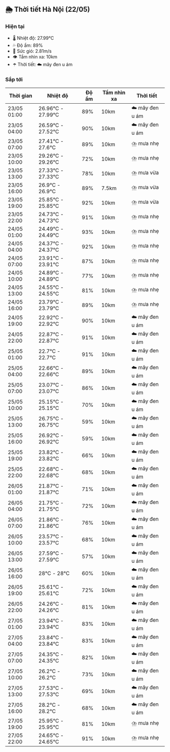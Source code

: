 ## 🌦️ Thời tiết Hà Nội (22/05)

### Hiện tại

- 🌡️ Nhiệt độ: 27.99℃
- 💦 Độ ẩm: 89%
- 💨 Sức gió: 2.81m/s
- 👁️ Tầm nhìn xa: 10km
- ☂️ Thời tiết: ☁️ mây đen u ám

### Sắp tới

| Thời gian | Nhiệt độ | Độ ẩm | Tầm nhìn xa | Thời tiết |
| --- | --- | --- | --- | --- |
| 23/05 01:00 | 26.96℃ - 27.99℃ | 89% | 10km | ☁️ mây đen u ám |
| 23/05 04:00 | 26.59℃ - 27.52℃ | 90% | 10km | ☁️ mây đen u ám |
| 23/05 07:00 | 27.41℃ - 27.6℃ | 89% | 10km | ⛈️ mưa nhẹ |
| 23/05 10:00 | 29.26℃ - 29.26℃ | 72% | 10km | ⛈️ mưa nhẹ |
| 23/05 13:00 | 27.33℃ - 27.33℃ | 78% | 10km | ⛈️ mưa vừa |
| 23/05 16:00 | 26.9℃ - 26.9℃ | 89% | 7.5km | ⛈️ mưa vừa |
| 23/05 19:00 | 25.85℃ - 25.85℃ | 92% | 10km | ⛈️ mưa vừa |
| 23/05 22:00 | 24.73℃ - 24.73℃ | 91% | 10km | ⛈️ mưa nhẹ |
| 24/05 01:00 | 24.49℃ - 24.49℃ | 93% | 10km | ⛈️ mưa nhẹ |
| 24/05 04:00 | 24.37℃ - 24.37℃ | 92% | 10km | ⛈️ mưa nhẹ |
| 24/05 07:00 | 23.91℃ - 23.91℃ | 87% | 10km | ⛈️ mưa nhẹ |
| 24/05 10:00 | 24.89℃ - 24.89℃ | 77% | 10km | ⛈️ mưa nhẹ |
| 24/05 13:00 | 24.55℃ - 24.55℃ | 81% | 10km | ⛈️ mưa nhẹ |
| 24/05 16:00 | 23.79℃ - 23.79℃ | 89% | 10km | ⛈️ mưa nhẹ |
| 24/05 19:00 | 22.92℃ - 22.92℃ | 90% | 10km | ☁️ mây đen u ám |
| 24/05 22:00 | 22.87℃ - 22.87℃ | 91% | 10km | ☁️ mây đen u ám |
| 25/05 01:00 | 22.7℃ - 22.7℃ | 91% | 10km | ☁️ mây đen u ám |
| 25/05 04:00 | 22.66℃ - 22.66℃ | 89% | 10km | ☁️ mây đen u ám |
| 25/05 07:00 | 23.07℃ - 23.07℃ | 86% | 10km | ☁️ mây đen u ám |
| 25/05 10:00 | 25.15℃ - 25.15℃ | 70% | 10km | ☁️ mây đen u ám |
| 25/05 13:00 | 26.75℃ - 26.75℃ | 59% | 10km | ☁️ mây đen u ám |
| 25/05 16:00 | 26.92℃ - 26.92℃ | 59% | 10km | ☁️ mây đen u ám |
| 25/05 19:00 | 23.82℃ - 23.82℃ | 66% | 10km | ☁️ mây đen u ám |
| 25/05 22:00 | 22.68℃ - 22.68℃ | 68% | 10km | ☁️ mây đen u ám |
| 26/05 01:00 | 21.87℃ - 21.87℃ | 71% | 10km | ☁️ mây đen u ám |
| 26/05 04:00 | 21.75℃ - 21.75℃ | 72% | 10km | ☁️ mây đen u ám |
| 26/05 07:00 | 21.86℃ - 21.86℃ | 76% | 10km | ☁️ mây đen u ám |
| 26/05 10:00 | 23.57℃ - 23.57℃ | 68% | 10km | ☁️ mây đen u ám |
| 26/05 13:00 | 27.59℃ - 27.59℃ | 57% | 10km | ☁️ mây đen u ám |
| 26/05 16:00 | 28℃ - 28℃ | 60% | 10km | ☁️ mây đen u ám |
| 26/05 19:00 | 25.61℃ - 25.61℃ | 72% | 10km | ☁️ mây đen u ám |
| 26/05 22:00 | 24.26℃ - 24.26℃ | 81% | 10km | ☁️ mây đen u ám |
| 27/05 01:00 | 23.94℃ - 23.94℃ | 83% | 10km | ☁️ mây đen u ám |
| 27/05 04:00 | 23.84℃ - 23.84℃ | 83% | 10km | ☁️ mây đen u ám |
| 27/05 07:00 | 24.35℃ - 24.35℃ | 82% | 10km | ☁️ mây đen u ám |
| 27/05 10:00 | 26.2℃ - 26.2℃ | 73% | 10km | ☁️ mây đen u ám |
| 27/05 13:00 | 27.53℃ - 27.53℃ | 69% | 10km | ☁️ mây đen u ám |
| 27/05 16:00 | 28.2℃ - 28.2℃ | 68% | 10km | ☁️ mây đen u ám |
| 27/05 19:00 | 25.95℃ - 25.95℃ | 81% | 10km | ⛈️ mưa nhẹ |
| 27/05 22:00 | 24.65℃ - 24.65℃ | 91% | 10km | ⛈️ mưa nhẹ |
